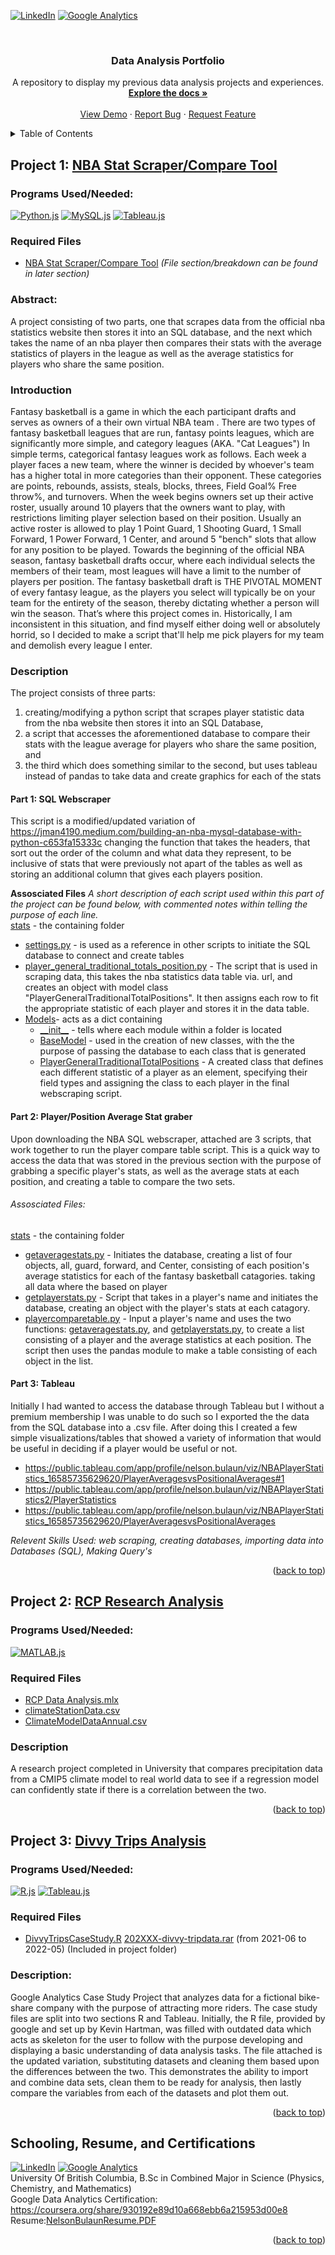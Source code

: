 <div id="top"></div>

[![LinkedIn][linkedin-shield]][linkedin-url]
[![Google Analytics][Google-analytics.js]][Google-analytics-Certification-url]



<!-- PROJECT LOGO -->
<br />
<div align="center">
<!--  <a href="https://github.com/github_username/repo_name">
    <img src="images/logo.png" alt="Logo" width="80" height="80">
  </a>
 -->
<h3 align="center">Data Analysis Portfolio</h3>

  <p align="center">
    A repository to display my previous data analysis projects and experiences.
    <br />
    <a href="https://github.com/github_username/repo_name"><strong>Explore the docs »</strong></a>
    <br />
    <br />
    <a href="https://github.com/github_username/repo_name">View Demo</a>
    ·
    <a href="https://github.com/github_username/repo_name/issues">Report Bug</a>
    ·
    <a href="https://github.com/github_username/repo_name/issues">Request Feature</a>
  </p>
</div>

<!-- TABLE OF CONTENTS -->
<details>
  <summary>Table of Contents</summary>
  <ol>
    <li>
      <a href="#project-1">Project 1</a>
      <ul>
        <li><a href="#programs-used1">Programs Used</a></li>
        <li><a href="#required-files1">Required Files</a></li>
        <li><a href="#description1">Description</a></li>
      </ul>
    </li>
    <li>
      <a href="#project-2">Project 2: </a>
      <ul>
        <li><a href="#programs-used1">Programs Used</a></li>
        <li><a href="#required-files1">Required Files</a></li>
        <li><a href="#description1">Description</a></li>
      </ul>
    </li>
    <li>
      <a href="#project-3">Project 3: </a>
      <ul>
        <li><a href="#programs-used1">Programs Used</a></li>
        <li><a href="#required-files1">Required Files</a></li>
        <li><a href="#description1">Description</a></li>
      </ul>
    </li>
    <li><a href="#school">Resume And Certifications</a></li>
  </ol>
</details>


<!-- ABOUT THE PROJECT -->

## **Project 1: [NBA Stat Scraper/Compare Tool](/Project%202%20Divvy%20Trip%20Analysis)** <a name="project-1"></a>
### Programs Used/Needed:
[![Python.js][Python.js]][Python-url] [![MySQL.js][MySQL.js]][MySQL-url] [![Tableau.js][Tableau.js]][Tableau-url]

### Required Files
* [NBA Stat Scraper/Compare Tool](/Project%202%20Divvy%20Trip%20Analysis) _(File section/breakdown can be found in later section)_ 

### Abstract: 
A project consisting of two parts, one that scrapes data from the official nba statistics website then stores it into an SQL database, and the next which takes the name of an nba player then compares their stats with the average statistics of players in the league as well as the average statistics for players who share the same position. <br>

### Introduction
Fantasy basketball is a game in which the each participant drafts and serves as owners of a their own virtual NBA team . There are two types of fantasy basketball leagues that are run, fantasy points leagues, which are significantly more simple, and category leagues (AKA. "Cat Leagues") In simple terms, categorical fantasy leagues work as follows. Each week a player faces a new team, where the winner is decided by whoever's team has a higher total in more categories than their opponent. These categories are points, rebounds, assists, steals, blocks, threes, Field Goal% Free throw%, and turnovers. When the week begins owners set up their active roster, usually around 10 players that the owners want to play, with restrictions limiting player selection based on their position. Usually an active roster is allowed to play 1 Point Guard, 1 Shooting Guard, 1 Small Forward, 1 Power Forward, 1 Center, and around 5 "bench" slots that allow for any position to be played. Towards the beginning of the official NBA season, fantasy basketball drafts occur, where each individual selects the members of their team, most leagues will have a limit to the number of players per position. The fantasy basketball draft is THE PIVOTAL MOMENT of every fantasy league, as the players you select will typically be on your team for the entirety of the season, thereby dictating whether a person will win the season. That’s where this project comes in. Historically, I am inconsistent in this situation, and find myself either doing well or absolutely horrid, so I decided to make a script that'll help me pick players for my team and demolish every league I enter.

### Description
The project consists of three parts:
1. creating/modifying a python script that scrapes player statistic data from the nba website then stores it into an SQL Database, 
2. a script that accesses the aforementioned database to compare their stats with the league average for players who share the same position, and 
3. the third which does something similar to the second, but uses tableau instead of pandas to take data and create graphics for each of the stats <br>

#### Part 1: SQL Webscraper <br>
This script is a modified/updated variation of https://jman4190.medium.com/building-an-nba-mysql-database-with-python-c653fa15333c changing the function that takes the headers, that sort out the order of the column and what data they represent, to be inclusive of stats that were previously not apart of the tables as well as storing an additional column that gives each players position. 

**Assosciated Files**
_A short description of each script used within this part of the project can be found below, with commented notes within telling the purpose of each line._ <br>
[stats](/Project%201%20NBA%20SQL-Python%20Scraper20and%20Player%20Analyzer/stats/) - the containing folder
* [settings.py](/Project%201%20NBA%20SQL-Python%20Scraper20and%20Player%20Analyzer/stats/settings.py) - is used as a reference in other scripts to initiate the SQL database to connect and create tables 
* [player_general_traditional_totals_position.py](/Project%201%20NBA%20SQL-Python%20Scraper20and%20Player%20Analyzer/stats/player_general_traditional_totals_positions.py) - The script that is used in scraping data, this takes the nba statistics data table via. url, and creates an object with model class "PlayerGeneralTraditionalTotalPositions". It then assigns each row to fit the appropriate statistic of each player and stores it in the data table. 
* [Models](/Project%201%20NBA%20SQL-Python%20Scraper20and%20Player%20Analyzer/stats/Models/)- acts as a dict containing 
    * [\_\_init\_\_](/Project%201%20NBA%20SQL-Python%20Scraper20and%20Player%20Analyzer/stats/Models/__init__.py) - tells where each module within a folder is located
    * [BaseModel](/Project%201%20NBA%20SQL-Python%20Scraper20and%20Player%20Analyzer/stats/Models/BaseModel.py) - used in the creation of new classes, with the the purpose of passing the database to each class that is generated
    * [PlayerGeneralTraditionalTotalPositions](/Project%201%20NBA%20SQL-Python%20Scraper20and%20Player%20Analyzer/stats/Models/PlayerGeneralTraditionalTotalPositions.py) - A created class that defines each different statistic of a player as an element, specifying their field types and assigning the class to each player in the final webscraping script. 

#### Part 2: Player/Position Average Stat graber <br>
Upon downloading the NBA SQL webscraper, attached are 3 scripts, that work together to run the player compare table script. This is a quick way to access the data that was stored in the previous section with the purpose of grabbing a specific player's stats, as well as the average stats at each position, and creating a table to compare the two sets.

###### Assosciated Files:<br>
[stats](/Project%201%20NBA%20SQL-Python%20Scraper20and%20Player%20Analyzer/stats/) - the containing folder
* [getaveragestats.py](/Project%201%20NBA%20SQL-Python%20Scraper20and%20Player%20Analyzer/stats/getaveragestats.py) - Initiates the database, creating a list of four objects, all, guard, forward, and Center, consisting of each position's average statistics for each of the fantasy basketball catagories.
taking all data where the based on player 
* [getplayerstats.py](/Project%201%20NBA%20SQL-Python%20Scraper20and%20Player%20Analyzer/stats/getplayerstats.py) - Script that takes in a player's name and initiates the database, creating an object with the player's stats at each catagory. 
* [playercomparetable.py](/Project%201%20NBA%20SQL-Python%20Scraper20and%20Player%20Analyzer/stats/playercomparetable.py) - Input a player's name and uses the two functions:  [getaveragestats.py](/Project%201%20NBA%20SQL-Python%20Scraper20and%20Player%20Analyzer/stats/getaveragestats.py), and [getplayerstats.py](/Project%201%20NBA%20SQL-Python%20Scraper20and%20Player%20Analyzer/stats/getplayerstats.py), to create a list consisting of a player and the average statistics at each position. The script then uses the pandas module to make a table consisting of each object in the list. 

#### Part 3: Tableau <br> 
Initially I had wanted to access the database through Tableau but I without a premium membership I was unable to do such so I exported the the data from the SQL database into a .csv file. After doing this I created a few simple visualizations/tables that showed a variety of information that would be useful in deciding if a player would be useful or not.

* https://public.tableau.com/app/profile/nelson.bulaun/viz/NBAPlayerStatistics_16585735629620/PlayerAveragesvsPositionalAverages#1
* https://public.tableau.com/app/profile/nelson.bulaun/viz/NBAPlayerStatistics2/PlayerStatistics
* https://public.tableau.com/app/profile/nelson.bulaun/viz/NBAPlayerStatistics_16585735629620/PlayerAveragesvsPositionalAverages

_Relevent Skills Used: web scraping, creating databases, importing data into Databases (SQL), Making Query's_
<p align="right">(<a href="#top">back to top</a>)</p>

## Project 2: [RCP Research Analysis](/Project%201%20RCP%20Research%20Analysis) <a name="project-2"></a>
### Programs Used/Needed:
[![MATLAB.js][MATLAB.js]][MATLAB-url]

### Required Files
* [RCP Data Analysis.mlx](/Project%201%20RCP%20Research%20Analysis/RCP%20Data%20Analysis.mlx)
* [climateStationData.csv](/Project%201%20RCP%20Research%20Analysis/climateStationData.csv)
* [ClimateModelDataAnnual.csv](/Project%201%20RCP%20Research%20Analysis/ClimateModelDataAnnual.csv)

### Description
A research project completed in University that compares precipitation data from a CMIP5 climate model to real world data to see if a regression model can confidently state if there is a correlation between the two. 
<!-- Taking a dataset from the Vancouver Harbour Center station,  -->





<p align="right">(<a href="#top">back to top</a>)</p>

## **Project 3: [Divvy Trips Analysis](/Project%202%20Divvy%20Trip%20Analysis)** <a name="project-3"></a>
### Programs Used/Needed:
[![R.js][r.js]][r-url] [![Tableau.js][Tableau.js]][Tableau-url]
### Required Files
* [DivvyTripsCaseStudy.R](/Project%202%20Divvy%20Trip%20Analysis/DivvyTripsCaseStudy.R) [202XXX-divvy-tripdata.rar](/Project%202%20Divvy%20Trip%20Analysis)  (from 2021-06 to 2022-05) (Included in project folder)
### Description: 
Google Analytics Case Study Project that analyzes data for a fictional bike-share company with the purpose of attracting more riders. The case study files are split into two sections R and Tableau. Initially, the R file, provided by google and set up by Kevin Hartman, was filled with outdated data which acts as skeleton for the user to follow with the purpose developing and displaying a basic understanding of data analysis tasks. The file attached is the updated variation, substituting datasets and cleaning them based upon the differences between the two. This demonstrates the ability to import and combine data sets, clean them to be ready for analysis, then lastly compare the variables from each of the datasets and plot them out. 
<p align="right">(<a href="#top">back to top</a>)</p>

<!-- CONTACT -->
## Schooling, Resume, and Certifications <a name="school"></a>
[![LinkedIn][linkedin-shield]][linkedin-url] [![Google Analytics][Google-analytics.js]][Google-analytics-Certification-url] \
University Of British Columbia, B.Sc in Combined Major in Science (Physics, Chemistry, and Mathematics) \
Google Data Analytics Certification: https://coursera.org/share/930192e89d10a668ebb6a215953d00e8 \
Resume:[NelsonBulaunResume.PDF](/NelsonBulaunResume.PDF) 


<p align="right">(<a href="#top">back to top</a>)</p>





<!-- [<BRAND>.js]: https://img.shields.io/badge/<TEXT>-000000?style=for-the-badge&logo=<LOGO>&logoColor=blue -->

<!-- MARKDOWN LINKS & IMAGES -->
<!-- https://www.markdownguide.org/basic-syntax/#reference-style-links -->
[linkedin-url]: https://linkedin.com/in/linkedin_username
[linkedin-shield]: https://img.shields.io/badge/-LinkedIn-black.svg?style=for-the-badge&logo=linkedin&colorB=555
[R.js]: https://img.shields.io/badge/R-000000?style=for-the-badge&logo=r&logoColor=blue
[R-url]: https://www.r-project.org/
[Python.js]: https://img.shields.io/badge/Python-000000?style=for-the-badge&logo=python&logoColor=green
[Python-url]:https://www.python.org/
[Tableau.js]: https://img.shields.io/badge/Tableau-5F889C?style=for-the-badge&logo=tableau&logoColor=white
[Tableau-url]: https://www.tableau.com/
[MySQL.js]: https://img.shields.io/badge/MySQL-000000?style=for-the-badge&logo=MySql&logoColor=white
[MySQL-url]: https://www.mysql.com/
[MATLAB.js]: https://tinyurl.com/matlablogo
[MATLAB-url]: https://www.mathworks.com/
[Google-Analytics.js]: https://img.shields.io/badge/Google%20Analytics-E37400?style=for-the-badge&logo=google%20analytics&logoColor=white
[Google-Analytics-Certification-url]: https://coursera.org/share/930192e89d10a668ebb6a215953d00e8 

[contributors-shield]: https://img.shields.io/github/contributors/github_username/repo_name.svg?style=for-the-badge
[contributors-url]: https://github.com/github_username/repo_name/graphs/contributors

[product-screenshot]: images/screenshot.png
